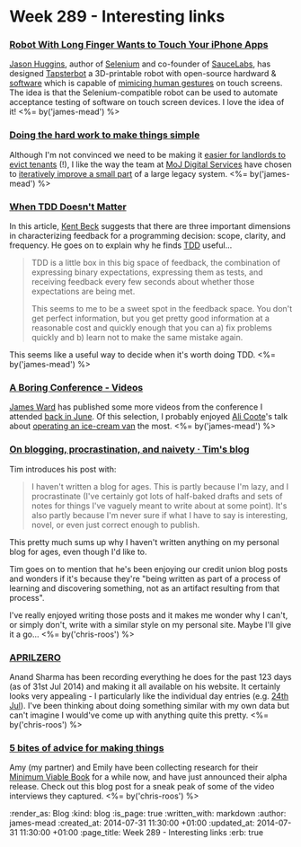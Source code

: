 Week 289 - Interesting links
============================

### [Robot With Long Finger Wants to Touch Your iPhone Apps](http://www.wired.com/2013/08/tapster/)

[Jason Huggins][], author of [Selenium][] and co-founder of [SauceLabs][], has designed [Tapsterbot][] a 3D-printable robot with open-source hardward & [software][] which is capable of [mimicing human gestures][] on touch screens. The idea is that the Selenium-compatible robot can be used to automate acceptance testing of software on touch screen devices. I love the idea of it! <%= by('james-mead') %>


### [Doing the hard work to make things simple](https://gds.blog.gov.uk/2014/07/28/doing-the-hard-work-to-make-things-simple/)

Although I'm not convinced we need to be making it [easier for landlords to evict tenants][] (!), I like the way the team at [MoJ Digital Services][] have chosen to [iteratively improve a small part][] of a large legacy system. <%= by('james-mead') %>


### [When TDD Doesn't Matter](https://www.facebook.com/notes/kent-beck/when-tdd-doesnt-matter/797644973601702)

In this article, [Kent Beck][] suggests that there are three important dimensions in characterizing feedback for a programming decision: scope, clarity, and frequency. He goes on to explain why he finds [TDD][] useful...

> TDD is a little box in this big space of feedback, the combination of expressing binary expectations, expressing them as tests, and receiving feedback every few seconds about whether those expectations are being met.
>
> This seems to me to be a sweet spot in the feedback space. You don't get perfect information, but you get pretty good information at a reasonable cost and quickly enough that you can a) fix problems quickly and b) learn not to make the same mistake again.

This seems like a useful way to decide when it's worth doing TDD. <%= by('james-mead') %>


### [A Boring Conference - Videos](http://boringconference.com/2014/07/13/videos/)

[James Ward][] has published some more videos from the conference I attended [back in June][]. Of this selection, I probably enjoyed [Ali Coote][]'s talk about [operating an ice-cream van][] the most. <%= by('james-mead') %>


### [On blogging, procrastination, and naivety · Tim's blog](http://blog.timcowlishaw.co.uk/2014/07/09/on-blogging-procratination-and-naivety/)

Tim introduces his post with:

> I haven't written a blog for ages. This is partly because I'm lazy, and I procrastinate (I've certainly got lots of half-baked drafts and sets of notes for things I've vaguely meant to write about at some point). It's also partly because I'm never sure if what I have to say is interesting, novel, or even just correct enough to publish.

This pretty much sums up why I haven't written anything on my personal blog for ages, even though I'd like to.

Tim goes on to mention that he's been enjoying our credit union blog posts and wonders if it's because they're "being written as part of a process of learning and discovering something, not as an artifact resulting from that process".

I've really enjoyed writing those posts and it makes me wonder why I can't, or simply don't, write with a similar style on my personal site. Maybe I'll give it a go... <%= by('chris-roos') %>


### [APRILZERO](http://aprilzero.com/)

Anand Sharma has been recording everything he does for the past 123 days (as of 31st Jul 2014) and making it all available on his website. It certainly looks very appealing - I particularly like the individual day entries (e.g. [24th Jul](http://aprilzero.com/explorer/july-2014/24/)). I've been thinking about doing something similar with my own data but can't imagine I would've come up with anything quite this pretty. <%= by('chris-roos') %>


### [5 bites of advice for making things](http://minimumviablebook.com/2014/07/5-bites-of-advice/)

Amy (my partner) and Emily have been collecting research for their [Minimum Viable Book][MVB] for a while now, and have just announced their alpha release. Check out this blog post for a sneak peak of some of the video interviews they captured. <%= by('chris-roos') %>


[Jason Huggins]: http://hugs.io/
[SauceLabs]: https://saucelabs.com/
[Tapsterbot]: https://www.tindie.com/products/hugs/tapster/
[Selenium]: http://www.seleniumhq.org/
[software]: https://github.com/hugs/tapsterbot
[mimicing human gestures]: https://www.youtube.com/watch?v=lbjilf5cz88
[iteratively improve a small part]: https://www.gov.uk/design-principles#fifth
[MoJ Digital Services]: https://mojdigital.blog.gov.uk/
[easier for landlords to evict tenants]: https://www.gov.uk/evicting-tenants/accelerated-possession
[Kent Beck]: http://www.threeriversinstitute.org/Kent%20Beck.htm
[TDD]: http://en.wikipedia.org/wiki/Test-driven_development
[James Ward]: http://iamjamesward.com/
[back in June]: /week-281
[Ali Coote]: https://twitter.com/alisouthsea
[operating an ice-cream van]: https://www.youtube.com/watch?v=uB9Vz3-5k_w
[MVB]: http://minimumviablebook.com/

:render_as: Blog
:kind: blog
:is_page: true
:written_with: markdown
:author: james-mead
:created_at: 2014-07-31 11:30:00 +01:00
:updated_at: 2014-07-31 11:30:00 +01:00
:page_title: Week 289 - Interesting links
:erb: true
